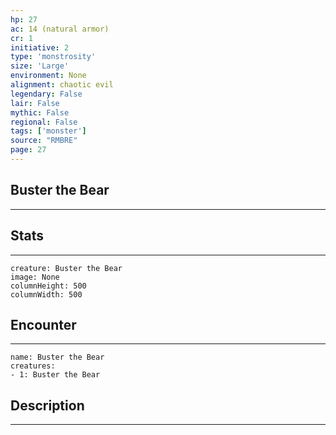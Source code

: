 ```yaml
---
hp: 27
ac: 14 (natural armor)
cr: 1
initiative: 2
type: 'monstrosity'    
size: 'Large'
environment: None
alignment: chaotic evil
legendary: False
lair: False
mythic: False
regional: False
tags: ['monster']
source: "RMBRE"
page: 27
---
```


## Buster the Bear
---



## Stats
---

```statblock
creature: Buster the Bear
image: None
columnHeight: 500
columnWidth: 500
```

## Encounter
---

```encounter-table
name: Buster the Bear
creatures:
- 1: Buster the Bear
```

## Description
---





